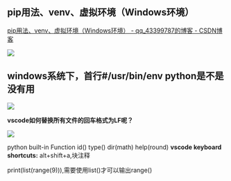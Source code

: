 ## pip用法、venv、虚拟环境（Windows环境）

[pip用法、venv、虚拟环境（Windows环境） - qq_43399787的博客 - CSDN博客  ](https://blog.csdn.net/qq_43399787/article/details/83377951)

![](https://img2018.cnblogs.com/blog/1588269/201903/1588269-20190306095439686-938574480.png)

## windows系统下，首行#/usr/bin/env python是不是没有用

![](https://img2018.cnblogs.com/blog/1588269/201903/1588269-20190306101839565-427388692.jpg)

**vscode如何替换所有文件的回车格式为LF呢？**

![](https://img2018.cnblogs.com/blog/1588269/201903/1588269-20190306102751106-2094259365.jpg)

python built-in Function
id()
type()
dir(math)
help(round)
**vscode keyboard shortcuts:**
alt+shift+a,块注释

print(list(range(9))),需要使用list()才可以输出range()
